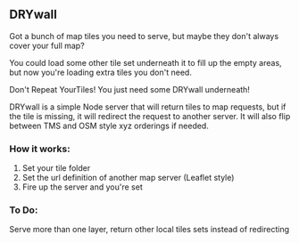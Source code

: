 ## DRYwall

Got a bunch of map tiles you need to serve, but maybe they don't always cover your full map?

You could load some other tile set underneath it to fill up the empty areas, but now you're loading extra tiles you don't need.

Don't Repeat YourTiles! You just need some DRYwall underneath!

DRYwall is a simple Node server that will return tiles to map requests, but if the tile is missing, it will redirect the request to another server. It will also flip between TMS and OSM style xyz orderings if needed.

### How it works: 

1. Set your tile folder
2. Set the url definition of another map server (Leaflet style)
3. Fire up the server and you're set

### To Do:

Serve more than one layer, return other local tiles sets instead of redirecting
